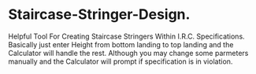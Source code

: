 # Staircase-Stringer-Design. 
Helpful Tool For Creating Staircase Stringers Within I.R.C. Specifications.
Basically just enter Height from bottom landing to top landing and the
Calculator will handle the rest. Although you may change some parmeters
manually and the Calculator will prompt if specification is in violation.  
